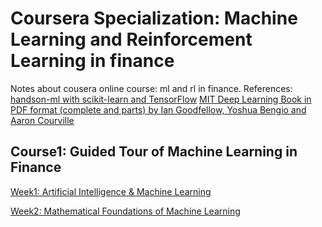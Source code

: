 # Coursera Specialization: Machine Learning and Reinforcement Learning in finance
Notes about cousera online course: ml and rl in finance.
References:
[handson-ml with scikit-learn and TensorFlow](https://github.com/ageron/handson-ml)
[MIT Deep Learning Book in PDF format (complete and parts) by Ian Goodfellow, Yoshua Bengio and Aaron Courville](https://github.com/janishar/mit-deep-learning-book-pdf)

## Course1: Guided Tour of Machine Learning in Finance
[Week1: Artificial Intelligence & Machine Learning](https://github.com/SuperSaiki/Coursera-Machine-Learning-and-Reinforcement-Learning-in-Finance/blob/master/1.1%20Artificial%20Intelligence%20%26%20Machine%20Learning.md)

[Week2: Mathematical Foundations of Machine Learning](https://github.com/SuperSaiki/Coursera-Machine-Learning-and-Reinforcement-Learning-in-Finance/blob/master/1.2%20Mathematical%20Foundations%20of%20Machine%20Learning.md)




